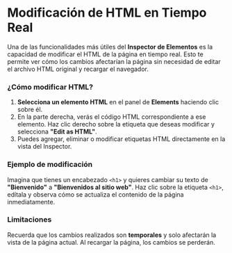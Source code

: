 # Modificación de HTML en Tiempo Real

Una de las funcionalidades más útiles del **Inspector de Elementos** es la capacidad de modificar el HTML de la página en tiempo real. Esto te permite ver cómo los cambios afectarían la página sin necesidad de editar el archivo HTML original y recargar el navegador.

### ¿Cómo modificar HTML?
1. **Selecciona un elemento HTML** en el panel de **Elements** haciendo clic sobre él.
2. En la parte derecha, verás el código HTML correspondiente a ese elemento. Haz clic derecho sobre la etiqueta que deseas modificar y selecciona **"Edit as HTML"**.
3. Puedes agregar, eliminar o modificar etiquetas HTML directamente en la vista del Inspector.

### Ejemplo de modificación
Imagina que tienes un encabezado `<h1>` y quieres cambiar su texto de **"Bienvenido"** a **"Bienvenidos al sitio web"**. Haz clic sobre la etiqueta `<h1>`, edítala y observa cómo se actualiza el contenido de la página inmediatamente.

### Limitaciones
Recuerda que los cambios realizados son **temporales** y solo afectarán la vista de la página actual. Al recargar la página, los cambios se perderán.
